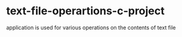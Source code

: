 # text-file-operartions-c-project
application is used for various operations on the contents of text file
